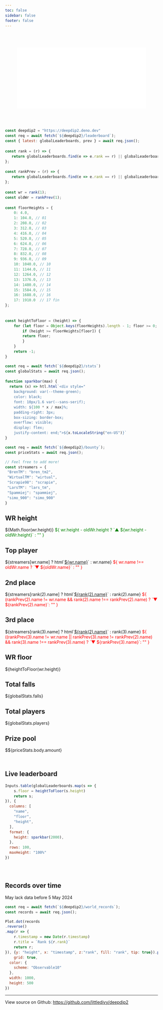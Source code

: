```yaml
---
toc: false
sidebar: false
footer: false
---
```


<style>

.hero {
  display: flex;
  flex-direction: column;
  align-items: center;
  font-family: var(--sans-serif);
  margin: 4rem 0 4rem;
  text-wrap: balance;
  text-align: center;
}

.hero h1 {
  max-width: none;
  font-size: 14vw;
  font-weight: 900;
  line-height: 1;
  background: linear-gradient(30deg, var(--theme-foreground-focus), currentColor);
  -webkit-background-clip: text;
  -webkit-text-fill-color: transparent;
  background-clip: text;
}

.hero h2 {
  margin: 0;
  max-width: 34em;
  font-size: 20px;
  font-style: initial;
  font-weight: 500;
  line-height: 1.5;
  color: var(--theme-foreground-muted);
}

@media (min-width: 640px) {
  .hero h1 {
    font-size: 90px;
  }
}

</style>

<div class="hero">
    <img src="./dd2.svg" style="height: 200px" />
</div>

```js
const deepdip2 = "https://deepdip2.deno.dev"
const req = await fetch(`${deepdip2}/leaderboard`);
const { latest: globalLeaderboards, prev } = await req.json();

const rank = (r) => {
   return globalLeaderboards.find(e => e.rank == r) || globalLeaderboards[r]
};

const rankPrev = (r) => {
   return globalLeaderboards.find(e => e.rank == r) || globalLeaderboards[r]
};

const wr = rank(1);
const oldWr = rankPrev(1);

const floorHeights = {
    0: 4.0,
    1: 104.0, // 01
    2: 208.0, // 02
    3: 312.0, // 03
    4: 416.0, // 04
    5: 520.0, // 05
    6: 624.0, // 06
    7: 728.0, // 07
    8: 832.0, // 08
    9: 936.0, // 09
    10: 1040.0, // 10
    11: 1144.0, // 11
    12: 1264.0, // 12
    13: 1376.0, // 13
    14: 1480.0, // 14
    15: 1584.0, // 15
    16: 1688.0, // 16
    17: 1910.0  // 17 fin
};
  
  
const heightToFloor = (height) => {
    for (let floor = Object.keys(floorHeights).length - 1; floor >= 0; floor--) {
        if (height >= floorHeights[floor]) {
        return floor;
        }
    }
    return -1;
}
```

```js
const req = await fetch(`${deepdip2}/stats`)
const globalStats = await req.json();

function sparkbar(max) {
  return (x) => htl.html`<div style="
    background: var(--theme-green);
    color: black;
    font: 10px/1.6 var(--sans-serif);
    width: ${100 * x / max}%;
    padding-right: 3px;
    box-sizing: border-box;
    overflow: visible;
    display: flex;
    justify-content: end;">${x.toLocaleString("en-US")}`
}
```

```js
const req = await fetch(`${deepdip2}/bounty`);
const priceStats = await req.json();
```

```js
// Feel free to add more!
const streamers = {
 "BrenTM": "bren_tm2",
 "WirtualTM": "wirtual",
 "Scrapie98": "scrapie",
 "LarsTM": "lars_tm",
 "Spammiej": "spammiej",
 "simo_900": "simo_900"
}
```

<div class="grid grid-cols-4">
  <div class="card">
    <h2>WR height</h2>
    <div class="flex">
    <span class="big">
        ${Math.floor(wr.height)}
    </span>
    <span style="color: green">
        ${
          wr.height - oldWr.height ? `▲ ${wr.height - oldWr.height}` : ""
        }
    </span>
    </div>
  </div>
  <div class="card">
    <h2>Top player</h2>
    <span class="big">
        ${streamers[wr.name] ? html`<a href=https://twitch.tv/${streamers[wr.name]}>${wr.name}</a>` : wr.name}
    </span>
    <span style="color: red">
        ${
          wr.name !== oldWr.name ? `▼ ${oldWr.name}` : ""
        }
    </span>
  </div>
  <div class="card">
    <h2>2nd place</h2>
    <span class="big">
        ${streamers[rank(2).name] ? html`<a href=https://twitch.tv/${streamers[rank(2).name]}>${rank(2).name}</a>` : rank(2).name}
    </span>
    <span style="color: red">
        ${
          (rankPrev(2).name != wr.name && rank(2).name !== rankPrev(2).name) ? `▼ ${rankPrev(2).name}`: ""
        }
    </span>
  </div>
    <div class="card">
    <h2>3rd place</h2>
    <span class="big">
        ${streamers[rank(3).name] ? html`<a href=https://twitch.tv/${streamers[rank(3).name]}>${rank(2).name}</a>` : rank(3).name}
    </span>
    <span style="color: red">
        ${
          ((rankPrev(3).name != wr.name || rankPrev(3).name != rankPrev(2).name) && rank(3).name !== rankPrev(3).name) ? `▼ ${rankPrev(3).name}`: ""
        }
    </span>

  </div> 
  <div class="card">
    <h2>WR floor</h2>
    <span class="big">
        ${heightToFloor(wr.height)}
    </span>
  </div>
  <div class="card">
    <h2>Total falls</h2>
    <span class="big">
        ${globalStats.falls}
    </span>
  </div> 

  <div class="card">
    <h2>Total players</h2>
    <span class="big">
        ${globalStats.players}
    </span>
  </div>
  <div class="card">
    <h2>Prize pool</h2>
    <span class="big">
        $${priceStats.body.amount}
    </span>
  </div>
</div>

<div style="padding-top: 2em;">

<h2>Live leaderboard</h2>

```js
Inputs.table(globalLeaderboards.map(s => {
    s.floor = heightToFloor(s.height)
    return s;
}), {
  columns: [
    "name",
    "floor",
    "height",
  ],
  format: {
    height: sparkbar(2000),
  },
  rows: 100,
  maxHeight: "100%"
})
```

</div>

<div style="padding-top: 2em;">

<h2>Records over time</h2>
<p>May lack data before 5 May 2024</p>

```js
const req = await fetch(`${deepdip2}/world_records`);
const records = await req.json();
```

```js
Plot.dot(records
.reverse()
.map(r => {
    r.timestamp = new Date(r.timestamp)
    r.title = `Rank ${r.rank}`
    return r;
}), {y: "height", x: "timestamp", z:"rank", fill: "rank", tip: true}).plot({
    grid: true,
  color: {
    scheme: "Observable10"
  },
  width: 1000,
  height: 500
})
```

</div>

---

View source on Github: https://github.com/littledivy/deepdip2
